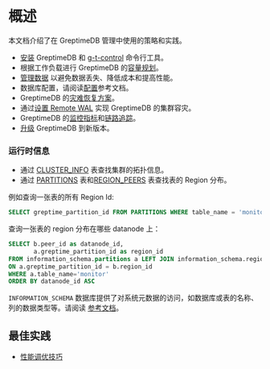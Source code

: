 # 概述

本文档介绍了在 GreptimeDB 管理中使用的策略和实践。

* [安装](/getting-started/installation/overview.md) GreptimeDB 和 [g-t-control](/reference/gtctl.md) 命令行工具。
* 根据工作负载进行 GreptimeDB 的[容量规划](/user-guide/administration/capacity-plan.md)。
* [管理数据](/user-guide/administration/manage-data.md) 以避免数据丢失、降低成本和提高性能。
* 数据库配置，请阅读[配置](/user-guide/deployments/configuration.md)参考文档。
* GreptimeDB 的[灾难恢复方案](/user-guide/administration/disaster-recovery/overview.md)。
* 通过[设置 Remote WAL](./remote-wal/quick-start.md) 实现 GreptimeDB 的集群容灾。
* GreptimeDB 的[监控指标](/user-guide/administration/monitoring/export-metrics.md)和[链路追踪](/user-guide/administration/monitoring/tracing.md)。
* [升级](/user-guide/administration/upgrade.md) GreptimeDB 到新版本。


### 运行时信息

* 通过 [CLUSTER_INFO](/reference/sql/information-schema/cluster-info.md) 表查找集群的拓扑信息。
* 通过 [PARTITIONS](/reference/sql/information-schema/partitions.md) 表和[REGION_PEERS](/reference/sql/information-schema/region-peers.md) 表查找表的 Region 分布。

例如查询一张表的所有 Region Id:

```sql
SELECT greptime_partition_id FROM PARTITIONS WHERE table_name = 'monitor'
```

查询一张表的 region 分布在哪些 datanode 上：

```sql
SELECT b.peer_id as datanode_id,
       a.greptime_partition_id as region_id
FROM information_schema.partitions a LEFT JOIN information_schema.region_peers b
ON a.greptime_partition_id = b.region_id
WHERE a.table_name='monitor'
ORDER BY datanode_id ASC
```

`INFORMATION_SCHEMA` 数据库提供了对系统元数据的访问，如数据库或表的名称、列的数据类型等。请阅读 [参考文档](/reference/sql/information-schema/overview.md)。

## 最佳实践

* [性能调优技巧](/user-guide/administration/performance-tuning-tips.md)